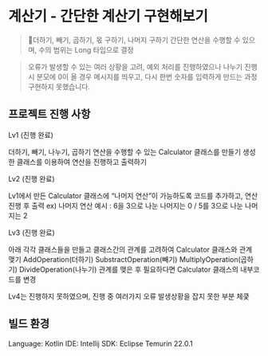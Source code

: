 # 계산기 - 간단한 계산기 구현해보기

> 더하기, 빼기, 곱하기, 몫 구하기, 나머지 구하기 간단한 연산을 수행할 수 있으며, 수의 범위는 Long 타입으로 결정

> 오류가 발생할 수 있는 여러 상황을 고려, 예외 처리를 진행하였으나 나누기 진행 시 분모에 0이 올 경우 메시지를 띄우고, 다시 한번 숫자를 입력하게 만드는 과정 구현하지 못했습니다.

## 프로젝트 진행 사항

Lv1 (진행 완료)

더하기, 빼기, 나누기, 곱하기 연산을 수행할 수 있는 Calculator 클래스를 만들기
생성한 클래스를 이용하여 연산을 진행하고 출력하기

Lv2 (진행 완료)

Lv1에서 만든 Calculator 클래스에 “나머지 연산”이 가능하도록 코드를 추가하고, 연산 진행 후 출력
ex) 나머지 연산 예시 : 6을 3으로 나눈 나머지는 0 / 5를 3으로 나눈 나머지는 2

Lv3 (진행 완료)

아래 각각 클래스들을 만들고 클래스간의 관계를 고려하여 Calculator 클래스와 관계 맺기
AddOperation(더하기)
SubstractOperation(빼기)
MultiplyOperation(곱하기)
DivideOperation(나누기)
관계를 맺은 후 필요하다면 Calculator 클래스의 내부코드를 변경

Lv4는 진행하지 못하였으며, 진행 중 여러가지 오류 발생상황을 잡지 못한 부분 체킃

 ## 빌드 환경

Language: Kotlin
IDE: Intellij
SDK: Eclipse Temurin 22.0.1
